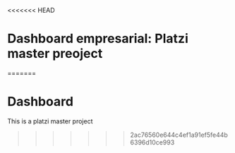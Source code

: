 <<<<<<< HEAD
# Dashboard empresarial: Platzi master preoject
=======
# Dashboard
This is a platzi master project
>>>>>>> 2ac76560e644c4ef1a91ef5fe44b6396d10ce993
